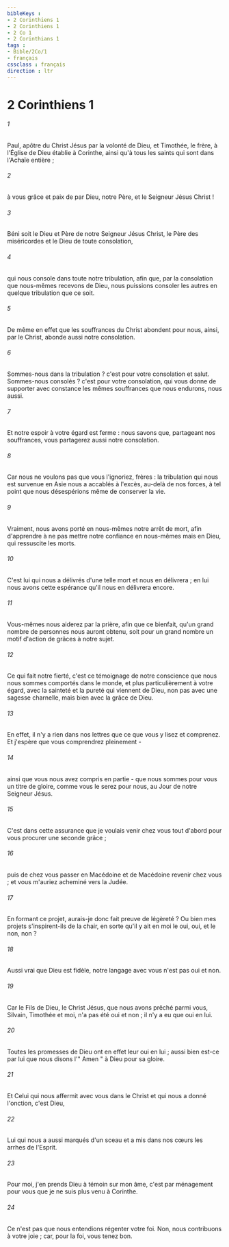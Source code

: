 ```yaml
---
bibleKeys : 
- 2 Corinthiens 1
- 2 Corinthiens 1
- 2 Co 1
- 2 Corinthians 1
tags : 
- Bible/2Co/1
- français
cssclass : français
direction : ltr
---
```


# 2 Corinthiens 1

###### 1
Paul, apôtre du Christ Jésus par la volonté de Dieu, et Timothée, le frère, à l'Église de Dieu établie à Corinthe, ainsi qu'à tous les saints qui sont dans l'Achaïe entière ; 
###### 2
à vous grâce et paix de par Dieu, notre Père, et le Seigneur Jésus Christ ! 
###### 3
Béni soit le Dieu et Père de notre Seigneur Jésus Christ, le Père des miséricordes et le Dieu de toute consolation, 
###### 4
qui nous console dans toute notre tribulation, afin que, par la consolation que nous-mêmes recevons de Dieu, nous puissions consoler les autres en quelque tribulation que ce soit. 
###### 5
De même en effet que les souffrances du Christ abondent pour nous, ainsi, par le Christ, abonde aussi notre consolation. 
###### 6
Sommes-nous dans la tribulation ? c'est pour votre consolation et salut. Sommes-nous consolés ? c'est pour votre consolation, qui vous donne de supporter avec constance les mêmes souffrances que nous endurons, nous aussi. 
###### 7
Et notre espoir à votre égard est ferme : nous savons que, partageant nos souffrances, vous partagerez aussi notre consolation. 
###### 8
Car nous ne voulons pas que vous l'ignoriez, frères : la tribulation qui nous est survenue en Asie nous a accablés à l'excès, au-delà de nos forces, à tel point que nous désespérions même de conserver la vie. 
###### 9
Vraiment, nous avons porté en nous-mêmes notre arrêt de mort, afin d'apprendre à ne pas mettre notre confiance en nous-mêmes mais en Dieu, qui ressuscite les morts. 
###### 10
C'est lui qui nous a délivrés d'une telle mort et nous en délivrera ; en lui nous avons cette espérance qu'il nous en délivrera encore. 
###### 11
Vous-mêmes nous aiderez par la prière, afin que ce bienfait, qu'un grand nombre de personnes nous auront obtenu, soit pour un grand nombre un motif d'action de grâces à notre sujet. 
###### 12
Ce qui fait notre fierté, c'est ce témoignage de notre conscience que nous nous sommes comportés dans le monde, et plus particulièrement à votre égard, avec la sainteté et la pureté qui viennent de Dieu, non pas avec une sagesse charnelle, mais bien avec la grâce de Dieu. 
###### 13
En effet, il n'y a rien dans nos lettres que ce que vous y lisez et comprenez. Et j'espère que vous comprendrez pleinement - 
###### 14
ainsi que vous nous avez compris en partie - que nous sommes pour vous un titre de gloire, comme vous le serez pour nous, au Jour de notre Seigneur Jésus. 
###### 15
C'est dans cette assurance que je voulais venir chez vous tout d'abord pour vous procurer une seconde grâce ; 
###### 16
puis de chez vous passer en Macédoine et de Macédoine revenir chez vous ; et vous m'auriez acheminé vers la Judée. 
###### 17
En formant ce projet, aurais-je donc fait preuve de légèreté ? Ou bien mes projets s'inspirent-ils de la chair, en sorte qu'il y ait en moi le oui, oui, et le non, non ? 
###### 18
Aussi vrai que Dieu est fidèle, notre langage avec vous n'est pas oui et non. 
###### 19
Car le Fils de Dieu, le Christ Jésus, que nous avons prêché parmi vous, Silvain, Timothée et moi, n'a pas été oui et non ; il n'y a eu que oui en lui. 
###### 20
Toutes les promesses de Dieu ont en effet leur oui en lui ; aussi bien est-ce par lui que nous disons l'" Amen " à Dieu pour sa gloire. 
###### 21
Et Celui qui nous affermit avec vous dans le Christ et qui nous a donné l'onction, c'est Dieu, 
###### 22
Lui qui nous a aussi marqués d'un sceau et a mis dans nos cœurs les arrhes de l'Esprit. 
###### 23
Pour moi, j'en prends Dieu à témoin sur mon âme, c'est par ménagement pour vous que je ne suis plus venu à Corinthe. 
###### 24
Ce n'est pas que nous entendions régenter votre foi. Non, nous contribuons à votre joie ; car, pour la foi, vous tenez bon. 
